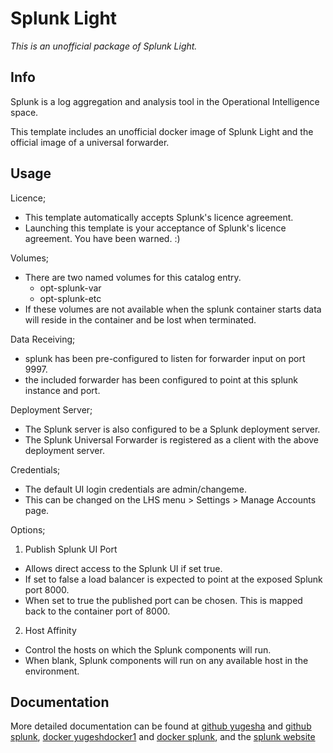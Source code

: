 # Splunk Light

*This is an unofficial package of Splunk Light.*

## Info
Splunk is a log aggregation and analysis tool in the Operational Intelligence space.

This template includes an unofficial docker image of Splunk Light and the official image of a universal forwarder.

## Usage
Licence;

- This template automatically accepts Splunk's licence agreement.
- Launching this template is your acceptance of Splunk's licence agreement.  You have been warned. :)

Volumes;

- There are two named volumes for this catalog entry.
  - opt-splunk-var
  - opt-splunk-etc
- If these volumes are not available when the splunk container starts data will reside in the container and be lost when terminated.

Data Receiving;

- splunk has been pre-configured to listen for forwarder input on port 9997.
- the included forwarder has been configured to point at this splunk instance and port.

Deployment Server;

- The Splunk server is also configured to be a Splunk deployment server.
- The Splunk Universal Forwarder is registered as a client with the above deployment server.

Credentials;

- The default UI login credentials are admin/changeme.
- This can be changed on the LHS menu > Settings > Manage Accounts page.

Options;

1. Publish Splunk UI Port
  - Allows direct access to the Splunk UI if set true.
  - If set to false a load balancer is expected to point at the exposed Splunk port 8000.
  - When set to true the published port can be chosen.  This is mapped back to the container port of 8000.
2. Host Affinity
  - Control the hosts on which the Splunk components will run.
  - When blank, Splunk components will run on any available host in the environment.


## Documentation
More detailed documentation can be found at [github yugesha](https://github.com/yugesha/docker-splunk) and [github splunk](https://github.com/splunk/docker-splunk), [docker yugeshdocker1](https://hub.docker.com/r/yugeshdocker1/docker-splunk-light/) and [docker splunk](https://hub.docker.com/r/splunk/splunk/), and the [splunk website](https://www.splunk.com/en_us/products/splunk-light.html)
